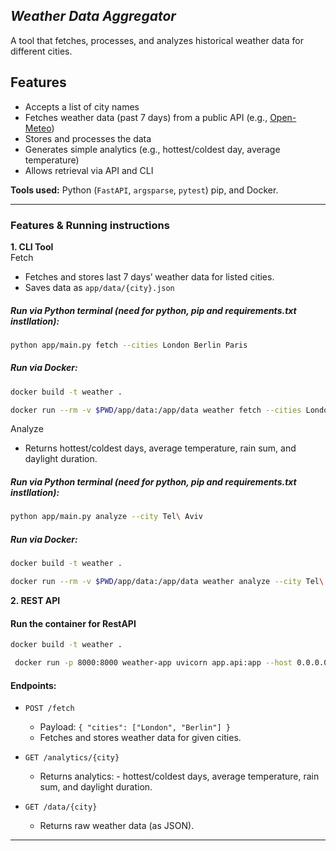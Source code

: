 ## *Weather Data Aggregator*


A tool that fetches, processes, and analyzes historical weather data for different cities.  

## Features

- Accepts a list of city names
- Fetches weather data (past 7 days) from a public API (e.g., [Open-Meteo](https://open-meteo.com/))
- Stores and processes the data
- Generates simple analytics (e.g., hottest/coldest day, average temperature)
- Allows retrieval via API and CLI

**Tools used:** Python (`FastAPI`, `argsparse`, `pytest`) pip, and Docker.

---

### Features & Running instructions

**1. CLI Tool**  
 Fetch
  - Fetches and stores last 7 days’ weather data for listed cities.
  - Saves data as `app/data/{city}.json`

##### Run via Python terminal (need for python, pip and requirements.txt instllation):  
  ```sh
  python app/main.py fetch --cities London Berlin Paris
  ```
##### Run via Docker:
```sh
docker build -t weather .
```
  ```sh
  docker run --rm -v $PWD/app/data:/app/data weather fetch --cities London Berlin Paris
  ```
Analyze
  - Returns hottest/coldest days, average temperature, rain sum, and daylight duration.

##### Run via Python terminal (need for python, pip and requirements.txt instllation):  
  ```sh
  python app/main.py analyze --city Tel\ Aviv
  ```
##### Run via Docker:
```sh
docker build -t weather .
```
  ```sh
  docker run --rm -v $PWD/app/data:/app/data weather analyze --city Tel\ Aviv
  ```

**2. REST API**  
#### Run the container for RestAPI
```sh
docker build -t weather .
```
```sh
 docker run -p 8000:8000 weather-app uvicorn app.api:app --host 0.0.0.0 --port 8000 
 ```

#### Endpoints:

- `POST /fetch`  
  - Payload: `{ "cities": ["London", "Berlin"] }`
  - Fetches and stores weather data for given cities.

- `GET /analytics/{city}`  
  - Returns analytics: - hottest/coldest days, average temperature, rain sum, and daylight duration.

- `GET /data/{city}`  
  - Returns raw weather data (as JSON).

---